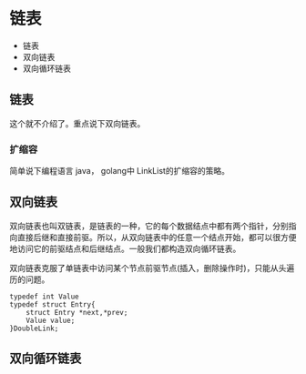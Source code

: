 # 链表

* 链表
* 双向链表
* 双向循环链表

## 链表

这个就不介绍了。重点说下双向链表。


### 扩缩容

简单说下编程语言 java， golang中 LinkList的扩缩容的策略。



## 双向链表

双向链表也叫双链表，是链表的一种，它的每个数据结点中都有两个指针，分别指向直接后继和直接前驱。所以，从双向链表中的任意一个结点开始，都可以很方便地访问它的前驱结点和后继结点。一般我们都构造双向循环链表。

双向链表克服了单链表中访问某个节点前驱节点(插入，删除操作时)，只能从头遍历的问题。

```
typedef int Value
typedef struct Entry{
	struct Entry *next,*prev;
	Value value;
}DoubleLink;

```


## 双向循环链表








